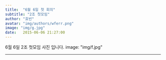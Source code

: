 ```yaml
---
title:  "6월 6일 첫 회의"
subtitle: "2조 첫모임"
author: "효빈"
avatar: "img/authors/wferr.png"
image: "img/g.jpg"
date:   2015-06-06 21:27:00
---
```

6월 6일 2조 첫모임 사진 입니다.
image: "img/f.jpg"


-----
